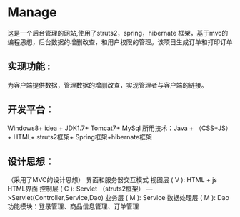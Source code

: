 # Manage
 这是一个后台管理的网站,使用了struts2，spring，hibernate 框架，基于mvc的编程思想，后台数据的增删改查，和用户权限的管理。该项目生成订单和打印订单
## 实现功能 :
  为客户端提供数据，管理数据的增删改查，实现管理者与客户端的链接。 
## 开发平台：
  Windows8+ idea + JDK1.7+ Tomcat7+ MySql 所用技术：Java + （CSS+JS）+ HTML+ struts2框架+ Spring框架+hibernate框架 
## 设计思想：
（采用了MVC的设计思想） 界面和服务器交互模式 视图层 ( V ): HTML + js HTML界面 控制层 ( C ): Servlet （struts2框架） —>Servlet(Controller,Service,Dao) 业务层 ( M ): Service 数据处理层 ( M ): Dao 功能模块：登录管理、商品信息管理、订单管理 


